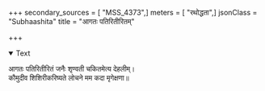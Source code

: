 +++
secondary_sources = [ "MSS_4373",]
meters = [ "रथोद्धता",]
jsonClass = "Subhaashita"
title = "आगतः पतिरितीरितम्"

+++

<details open><summary>Text</summary>

आगतः पतिरितीरितं जनैः शृण्वती चकितमेत्य देहलीम्।  
कौमुदीव शिशिरीकरिष्यते लोचने मम कदा मृगेक्षणा॥
</details>
